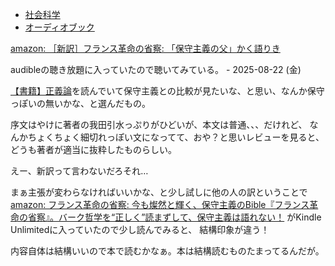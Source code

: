 - [社会科学](%E7%A4%BE%E4%BC%9A%E7%A7%91%E5%AD%A6)
- [オーディオブック](%E3%82%AA%E3%83%BC%E3%83%87%E3%82%A3%E3%82%AA%E3%83%96%E3%83%83%E3%82%AF)

[amazon: ［新訳］フランス革命の省察: 「保守主義の父」かく語りき](https://amzn.to/4mn82Ru)

audibleの聴き放題に入っていたので聴いてみている。 - 2025-08-22 (金)

[【書籍】正義論](%E3%80%90%E6%9B%B8%E7%B1%8D%E3%80%91%E6%AD%A3%E7%BE%A9%E8%AB%96)を読んでいて保守主義との比較が見たいな、と思い、なんか保守っぽいの無いかな、と選んだもの。

序文はやけに著者の我田引水っぷりがひどいが、本文は普通、、、だけれど、
なんかちょくちょく細切れっぽい文になってて、おや？と思いレビューを見ると、
どうも著者が適当に抜粋したものらしい。

えー、新訳って言わないだろそれ…

まぁ主張が変わらなければいいかな、と少し試しに他の人の訳ということで[amazon: フランス革命の省察: 今も燦然と輝く、保守主義のBible『フランス革命の省察』。バーク哲学を“正しく”読まずして、保守主義は語れない！](https://amzn.to/41T6oyP) がKindle Unlimitedに入っていたので少し読んでみると、
結構印象が違う！

内容自体は結構いいので本で読むかなぁ。本は結構読むものたまってるんだが。
